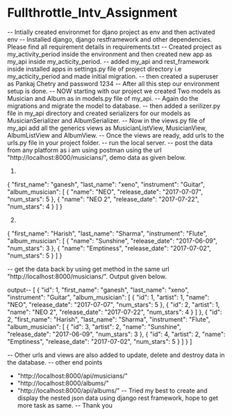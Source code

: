 # Fullthrottle_Intv_Assignment

-- Intially created environmet for djano project as env and then activated env 
-- Installed django, django restframework and other dependencies. Please find all requirement details in requirements.txt
-- Created project as my_activity_period inside the environment and then created new app as my_api inside               my_acticity_period.
-- added my_api and rest_framework inside installed apps in settings.py file of project directory i.e my_acticity_period and made initial migration.
-- then created a superuser as Pankaj Chetry and password 1234
-- After all this step our environment setup is done.
-- NOW starting with our project we created Two models as Musician and Album as in models.py file of my_api. 
-- Again do the migrations and migrate the model to database.
-- then added a serilizer.py file in my_api directory and created serializers for our models as MusicianSerializer and AlbumSerializer.
-- Now in the views.py file of my_api add all the generics views as MusicianListView, MusicianView, AlbumListView and AlbumView.
-- Once the views are ready, add urls to the urls.py file in your project folder.
-- run the local server.
-- post the data from any platform as i am using postman using the url "http://localhost:8000/musicians/", demo data as given below.

1.
{
    "first_name": "ganesh",
    "last_name": "xeno",
    "instrument": "Guitar",
    "album_musician": [
        {
            "name": "NEO",
            "release_date": "2017-07-07",
            "num_stars": 5
        },
        {
            "name": "NEO 2",
            "release_date": "2017-07-22",
            "num_stars": 4
        }
    ]
}

2.
{
    "first_name": "Harish",
    "last_name": "Sharma",
    "instrument": "Flute",
    "album_musician": [
        {
            "name": "Sunshine",
            "release_date": "2017-06-09",
            "num_stars": 3
        },
        {
            "name": "Emptiness",
            "release_date": "2017-07-02",
            "num_stars": 5
        }
    ]
}

-- get the data back by using get method in the same url "http://localhost:8000/musicians/". Output given below.

output--
[
    {
        "id": 1,
        "first_name": "ganesh",
        "last_name": "xeno",
        "instrument": "Guitar",
        "album_musician": [
            {
                "id": 1,
                "artist": 1,
                "name": "NEO",
                "release_date": "2017-07-07",
                "num_stars": 5
            },
            {
                "id": 2,
                "artist": 1,
                "name": "NEO 2",
                "release_date": "2017-07-22",
                "num_stars": 4
            }
        ]
    },
    {
        "id": 2,
        "first_name": "Harish",
        "last_name": "Sharma",
        "instrument": "Flute",
        "album_musician": [
            {
                "id": 3,
                "artist": 2,
                "name": "Sunshine",
                "release_date": "2017-06-09",
                "num_stars": 3
            },
            {
                "id": 4,
                "artist": 2,
                "name": "Emptiness",
                "release_date": "2017-07-02",
                "num_stars": 5
            }
        ]
    }
]

-- Other urls and views are also added to update, delete and destroy data in the database.
-- other end points
* "http://localhost:8000/api/musicians/"
* "http://localhost:8000/albums/"
* "http://localhost:8000/api/albums/"
-- Tried my best to create and display the nested json data using django rest framework, hope to get more task as same.
-- Thank you